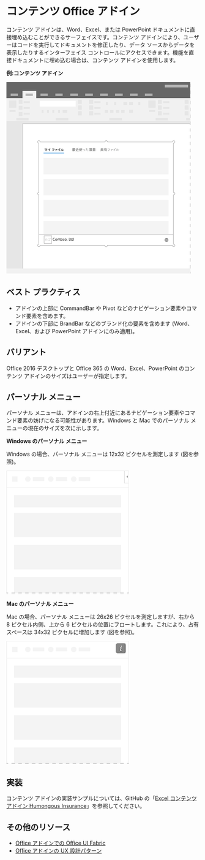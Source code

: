 # <a name="content-office-add-ins"></a>コンテンツ Office アドイン

コンテンツ アドインは、Word、Excel、または PowerPoint ドキュメントに直接埋め込むことができるサーフェイスです。コンテンツ アドインにより、ユーザーはコードを実行してドキュメントを修正したり、データ ソースからデータを表示したりするインターフェイス コントロールにアクセスできます。機能を直接ドキュメントに埋め込む場合は、コンテンツ アドインを使用します。  

**例:コンテンツ アドイン**

![コンテンツ アドインの一般的なレイアウトを表示する画像の例](../images/overview_withApp_content.png)

## <a name="best-practices"></a>ベスト プラクティス

- アドインの上部に CommandBar や Pivot などのナビゲーション要素やコマンド要素を含めます。
- アドインの下部に BrandBar などのブランド化の要素を含めます (Word、Excel、および PowerPoint アドインにのみ適用)。

## <a name="variants"></a>バリアント

Office 2016 デスクトップと Office 365 の Word、Excel、PowerPoint のコンテンツ アドインのサイズはユーザーが指定します。

## <a name="personality-menu"></a>パーソナル メニュー

パーソナル メニューは、アドインの右上付近にあるナビゲーション要素やコマンド要素の妨げになる可能性があります。Windows と Mac でのパーソナル メニューの現在のサイズを次に示します。

**Windows のパーソナル メニュー** 

Windows の場合、パーソナル メニューは 12x32 ピクセルを測定します (図を参照)。

![Windows デスクトップのパーソナル メニューを示す図](../images/personalityMenu_Win.png)

**Mac のパーソナル メニュー**

Mac の場合、パーソナル メニューは 26x26 ピクセルを測定しますが、右から 8 ピクセル内側、上から 6 ピクセルの位置にフロートします。これにより、占有スペースは 34x32 ピクセルに増加します (図を参照)。

![Mac デスクトップのパーソナル メニューを示す図](../images/personalityMenu_Mac.png)

## <a name="implementation"></a>実装

コンテンツ アドインの実装サンプルについては、GitHub の「[Excel コンテンツ アドイン Humongous Insurance](https://github.com/OfficeDev/Excel-Content-Add-in-Humongous-Insurance)」を参照してください。

## <a name="additional-resources"></a>その他のリソース

- [Office アドインでの Office UI Fabric](office-ui-fabric.md) 
- [Office アドインの UX 設計パターン](ux-design-patterns.md)